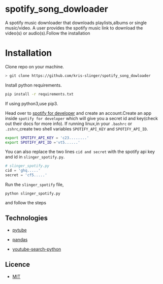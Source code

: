 # spotify_song_dowloader
A spotify music downloader that downloads playlists,albums or single music/video. A user provides the spotify music link to download the video(s) or audio(s).Follow the installation


# Installation
Clone repo on your machine.
```bash
> git clone https://github.com/kris-slinger/spotify_song_dowloader
```
Install python requirements.
```bash
pip install -r requirements.txt
```
If using python3,use pip3.

Head over to [spotify for developer](https://developer.spotify.com/documentation/web-api/) and create an account.Create an app inside `spotify for developer` which will give you a secret id and key(check out their docs for more info).
If running linux,in your `.bashrc` or `.zshrc`,create two shell variables `SPOTIFY_API_KEY` and `SPOTIFY_API_ID`.

```bash
export SPOTIFY_API_KEY = 'c23........'
export SPOTIFY_API_ID ='vt5......'
```

You can also replace the two lines `cid and secret` with the spotify api key and id in `slinger_spotify.py`.
```python
# slinger_spotify.py
cid = 'ghq.....'
secret = 'cf5.....'
```
Run the `slinger_spotify` file,
```
python slinger_spotify.py
```
and follow the steps
## Technologies
- [pytube](https://pytube.io/en/latest/)
- [pandas](https://pandas.pydata.org/)

- [youtube-search-python](https://pypi.org/project/youtube-search-python/)
## Licence 
- [MIT](https://choosealicense.com/licenses/mit/)

